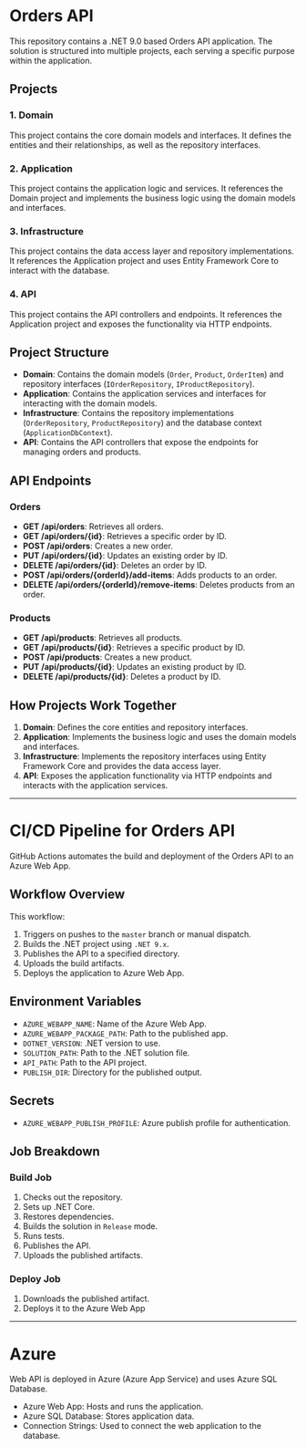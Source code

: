 # Orders API

This repository contains a .NET 9.0 based Orders API application. The solution is structured into multiple projects, each serving a specific purpose within the application.

## Projects

### 1. Domain
This project contains the core domain models and interfaces. It defines the entities and their relationships, as well as the repository interfaces.

### 2. Application
This project contains the application logic and services. It references the Domain project and implements the business logic using the domain models and interfaces.

### 3. Infrastructure
This project contains the data access layer and repository implementations. It references the Application project and uses Entity Framework Core to interact with the database.

### 4. API
This project contains the API controllers and endpoints. It references the Application project and exposes the functionality via HTTP endpoints.

## Project Structure

- **Domain**: Contains the domain models (`Order`, `Product`, `OrderItem`) and repository interfaces (`IOrderRepository`, `IProductRepository`).
- **Application**: Contains the application services and interfaces for interacting with the domain models.
- **Infrastructure**: Contains the repository implementations (`OrderRepository`, `ProductRepository`) and the database context (`ApplicationDbContext`).
- **API**: Contains the API controllers that expose the endpoints for managing orders and products.

## API Endpoints

### Orders

- **GET /api/orders**: Retrieves all orders.
- **GET /api/orders/{id}**: Retrieves a specific order by ID.
- **POST /api/orders**: Creates a new order.
- **PUT /api/orders/{id}**: Updates an existing order by ID.
- **DELETE /api/orders/{id}**: Deletes an order by ID.
- **POST /api/orders/{orderId}/add-items**: Adds products to an order.
- **DELETE /api/orders/{orderId}/remove-items**: Deletes products from an order.

### Products

- **GET /api/products**: Retrieves all products.
- **GET /api/products/{id}**: Retrieves a specific product by ID.
- **POST /api/products**: Creates a new product.
- **PUT /api/products/{id}**: Updates an existing product by ID.
- **DELETE /api/products/{id}**: Deletes a product by ID.

## How Projects Work Together

1. **Domain**: Defines the core entities and repository interfaces.
2. **Application**: Implements the business logic and uses the domain models and interfaces.
3. **Infrastructure**: Implements the repository interfaces using Entity Framework Core and provides the data access layer.
4. **API**: Exposes the application functionality via HTTP endpoints and interacts with the application services.

------------

# CI/CD Pipeline for Orders API

GitHub Actions automates the build and deployment of the Orders API to an Azure Web App.

## Workflow Overview
This workflow:
1. Triggers on pushes to the `master` branch or manual dispatch.
2. Builds the .NET project using `.NET 9.x`.
3. Publishes the API to a specified directory.
4. Uploads the build artifacts.
5. Deploys the application to Azure Web App.

## Environment Variables
- `AZURE_WEBAPP_NAME`: Name of the Azure Web App.
- `AZURE_WEBAPP_PACKAGE_PATH`: Path to the published app.
- `DOTNET_VERSION`: .NET version to use.
- `SOLUTION_PATH`: Path to the .NET solution file.
- `API_PATH`: Path to the API project.
- `PUBLISH_DIR`: Directory for the published output.

## Secrets
- `AZURE_WEBAPP_PUBLISH_PROFILE`: Azure publish profile for authentication.

## Job Breakdown
### Build Job
1. Checks out the repository.
2. Sets up .NET Core.
3. Restores dependencies.
4. Builds the solution in `Release` mode.
5. Runs tests.
6. Publishes the API.
7. Uploads the published artifacts.

### Deploy Job
1. Downloads the published artifact.
2. Deploys it to the Azure Web App

------------

# Azure

Web API is deployed in Azure (Azure App Service) and uses Azure SQL Database.

- Azure Web App: Hosts and runs the application.
- Azure SQL Database: Stores application data.
- Connection Strings: Used to connect the web application to the database.
